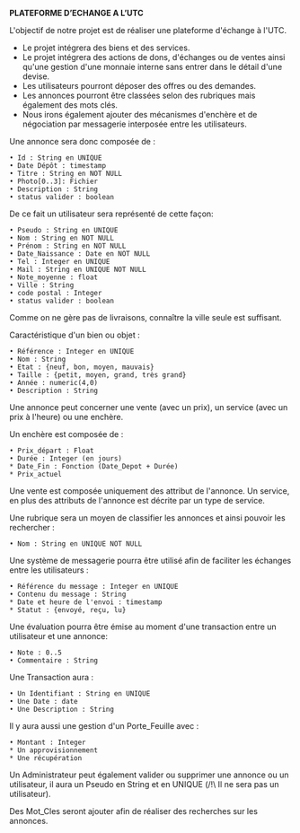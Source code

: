 **PLATEFORME D’ECHANGE A L’UTC**


L'objectif de notre projet est de réaliser une plateforme d'échange à l'UTC.
*  Le projet intégrera des biens et des services.
*  Le projet intégrera des actions de dons, d'échanges ou de ventes ainsi qu'une gestion d'une monnaie interne sans entrer dans le détail d'une devise.
*  Les utilisateurs pourront déposer des offres ou des demandes.
*  Les annonces pourront être classées selon des rubriques mais également des mots clés.
*  Nous irons également ajouter des mécanismes d'enchère et de négociation par messagerie interposée entre les utilisateurs.



Une annonce sera donc composée de :

    • Id : String en UNIQUE
    • Date Dépôt : timestamp
    • Titre : String en NOT NULL
    • Photo[0..3]: Fichier
    • Description : String
    • status valider : boolean

De ce fait un utilisateur sera représenté de cette façon:

    • Pseudo : String en UNIQUE
    • Nom : String en NOT NULL
    • Prénom : String en NOT NULL
    • Date_Naissance : Date en NOT NULL
    • Tel : Integer en UNIQUE
    • Mail : String en UNIQUE NOT NULL
    • Note_moyenne : float
    • Ville : String
    • code postal : Integer
    • status valider : boolean
    
Comme on ne gère pas de livraisons, connaître la ville seule est suffisant.

Caractéristique d'un bien ou objet :

    • Référence : Integer en UNIQUE
    • Nom : String
    • Etat : {neuf, bon, moyen, mauvais}
    • Taille : {petit, moyen, grand, très grand}
    • Année : numeric(4,0)
    • Description : String
 
 Une annonce peut concerner une vente (avec un prix), un service (avec un prix à l'heure) ou une enchère.
 
 Un enchère est composée de :

    • Prix_départ : Float
    • Durée : Integer (en jours)
    * Date_Fin : Fonction (Date_Depot + Durée)
    * Prix_actuel
    
Une vente est composée uniquement des attribut de l'annonce.
Un service, en plus des attributs de l'annonce est décrite par un type de service.

Une rubrique sera un moyen de classifier les annonces et ainsi pouvoir les rechercher :

    • Nom : String en UNIQUE NOT NULL

Une système de messagerie pourra être utilisé afin de faciliter les échanges entre les utilisateurs :

    • Référence du message : Integer en UNIQUE
    • Contenu du message : String
    * Date et heure de l'envoi : timestamp
    * Statut : {envoyé, reçu, lu}


Une évaluation pourra être émise au moment d'une transaction entre un utilisateur et une annonce:

    • Note : 0..5
    • Commentaire : String

Une Transaction aura :

    • Un Identifiant : String en UNIQUE
    • Une Date : date
    • Une Description : String

Il y aura aussi une gestion d'un Porte_Feuille avec :

    • Montant : Integer
    * Un approvisionnement
    * Une récupération

Un Administrateur peut également valider ou supprimer une annonce ou un utilisateur, il aura un Pseudo en String et en UNIQUE (/!\ Il ne sera pas un utilisateur).

Des Mot_Cles seront ajouter afin de réaliser des recherches sur les annonces.